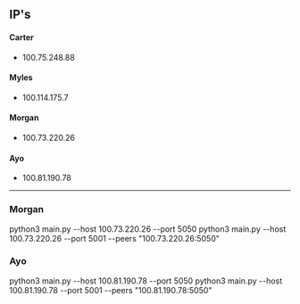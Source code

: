 ## IP's
#### Carter
- 100.75.248.88
#### Myles
- 100.114.175.7
#### Morgan
- 100.73.220.26
#### Ayo
- 100.81.190.78

---
### Morgan
 python3 main.py --host 100.73.220.26 --port 5050
 python3 main.py --host 100.73.220.26 --port 5001 --peers "100.73.220.26:5050"

### Ayo
 python3 main.py --host 100.81.190.78 --port 5050
 python3 main.py --host 100.81.190.78 --port 5001 --peers "100.81.190.78:5050"